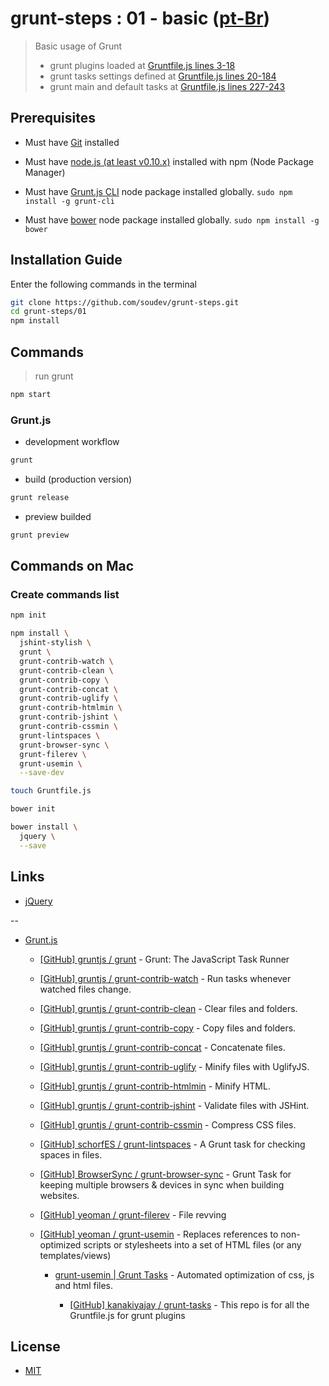 # grunt-steps : 01 - basic ([pt-Br](README.pt-Br.md))

> Basic usage of Grunt
> - grunt plugins loaded at [Gruntfile.js lines 3-18](Gruntfile.js#L3-L18)
> - grunt tasks settings defined at [Gruntfile.js lines 20-184](Gruntfile.js#L20-L184)
> - grunt main and default tasks at [Gruntfile.js lines 227-243](Gruntfile.js#L227-L242)


## Prerequisites

* Must have [Git](http://git-scm.com/) installed

* Must have [node.js (at least v0.10.x)](http://nodejs.org/) installed with npm (Node Package Manager)

* Must have [Grunt.js CLI](http://gruntjs.com/getting-started#installing-the-cli) node package installed globally.  `sudo npm install -g grunt-cli`

* Must have [bower](http://bower.io/) node package installed globally. `sudo npm install -g bower`


## Installation Guide

Enter the following commands in the terminal

```bash
git clone https://github.com/soudev/grunt-steps.git
cd grunt-steps/01
npm install
```


## Commands

> run grunt

```bash
npm start
```

### Grunt.js

* development workflow

```bash
grunt
```

* build (production version)

```bash
grunt release
```

* preview builded

```bash
grunt preview
```


## Commands on Mac

### Create commands list

```bash
npm init

npm install \
  jshint-stylish \
  grunt \
  grunt-contrib-watch \
  grunt-contrib-clean \
  grunt-contrib-copy \
  grunt-contrib-concat \
  grunt-contrib-uglify \
  grunt-contrib-htmlmin \
  grunt-contrib-jshint \
  grunt-contrib-cssmin \
  grunt-lintspaces \
  grunt-browser-sync \
  grunt-filerev \
  grunt-usemin \
  --save-dev

touch Gruntfile.js

bower init

bower install \
  jquery \
  --save
```


## Links

* [jQuery](https://jquery.com/)

--

* [Grunt.js](http://gruntjs.com/)

  * [[GitHub] gruntjs / grunt](https://github.com/gruntjs/grunt) - Grunt: The JavaScript Task Runner

  * [[GitHub] gruntjs / grunt-contrib-watch](https://github.com/gruntjs/grunt-contrib-watch) - Run tasks whenever watched files change.

  * [[GitHub] gruntjs / grunt-contrib-clean](https://github.com/gruntjs/grunt-contrib-clean) - Clear files and folders.

  * [[GitHub] gruntjs / grunt-contrib-copy](https://github.com/gruntjs/grunt-contrib-copy) - Copy files and folders.

  * [[GitHub] gruntjs / grunt-contrib-concat](https://github.com/gruntjs/grunt-contrib-concat) - Concatenate files.

  * [[GitHub] gruntjs / grunt-contrib-uglify](https://github.com/gruntjs/grunt-contrib-uglify) - Minify files with UglifyJS.

  * [[GitHub] gruntjs / grunt-contrib-htmlmin](https://github.com/gruntjs/grunt-contrib-htmlmin) - Minify HTML.

  * [[GitHub] gruntjs / grunt-contrib-jshint](https://github.com/gruntjs/grunt-contrib-jshint) - Validate files with JSHint.

  * [[GitHub] gruntjs / grunt-contrib-cssmin](https://github.com/gruntjs/grunt-contrib-cssmin) - Compress CSS files.

  * [[GitHub] schorfES / grunt-lintspaces](https://github.com/schorfES/grunt-lintspaces) - A Grunt task for checking spaces in files.

  * [[GitHub] BrowserSync / grunt-browser-sync](https://github.com/BrowserSync/grunt-browser-sync) - Grunt Task for keeping multiple browsers & devices in sync when building websites.

  * [[GitHub] yeoman / grunt-filerev](https://github.com/yeoman/grunt-filerev) - File revving

  * [[GitHub] yeoman / grunt-usemin](https://github.com/yeoman/grunt-usemin) - Replaces references to non-optimized scripts or stylesheets into a set of HTML files (or any templates/views)

    * [grunt-usemin | Grunt Tasks](http://grunt-tasks.com/grunt-usemin/) - Automated optimization of css, js and html files.

      * [[GitHub] kanakiyajay / grunt-tasks](https://github.com/kanakiyajay/grunt-tasks) - This repo is for all the Gruntfile.js for grunt plugins


## License

- [MIT](../LICENSE)
